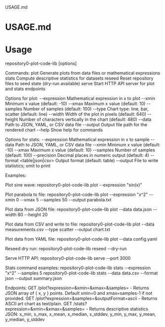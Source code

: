 USAGE.md
# USAGE.md
# Usage

repository0-plot-code-lib <command> [options]

Commands:
  plot      Generate plots from data files or mathematical expressions
  stats     Compute descriptive statistics for datasets
  reseed    Reset repository files to seed state (dry-run available)
  serve     Start HTTP API server for plot and stats endpoints

Options for plot:
  --expression <formula>   Mathematical expression in x to plot
  --xmin <number>          Minimum x value (default: -10)
  --xmax <number>          Maximum x value (default: 10)
  --samples <integer>      Number of samples (default: 100)
  --type <chartType>       Chart type: line, bar, scatter (default: line)
  --width <pixels>         Width of the plot in pixels (default: 640)
  --height <pixels>        Number of characters vertically in the chart (default: 480)
  --data <filePath>        Path to JSON, YAML, or CSV data file
  --output <file>          Output file path for the rendered chart
  --help                   Show help for commands

Options for stats:
  --expression <formula>   Mathematical expression in x to sample
  --data <filePath>        Path to JSON, YAML, or CSV data file
  --xmin <number>          Minimum x value (default: -10)
  --xmax <number>          Maximum x value (default: 10)
  --samples <integer>      Number of samples (default: 100)
  --precision <integer>    Decimal places in numeric output (default: 4)
  --format <table|json|csv> Output format (default: table)
  --output <file>          File to write statistics; omit to print

Examples:

Plot sine wave:
  repository0-plot-code-lib plot --expression "sin(x)"

Plot parabola to file:
  repository0-plot-code-lib plot --expression "x^2" --xmin 0 --xmax 5 --samples 50 --output parabola.txt

Plot data from JSON file:
  repository0-plot-code-lib plot --data data.json --width 80 --height 20

Plot data from CSV and write to file:
  repository0-plot-code-lib plot --data measurements.csv --type scatter --output chart.txt

Plot data from YAML file:
  repository0-plot-code-lib plot --data config.yaml

Reseed dry run:
  repository0-plot-code-lib reseed --dry-run

Serve HTTP API:
  repository0-plot-code-lib serve --port 3000

Stats command examples:
  repository0-plot-code-lib stats --expression "x^2" --samples 5
  repository0-plot-code-lib stats --data data.csv --format json --output summary.json

Endpoints:
  GET /plot?expression=<expr>&xmin=<num>&xmax=<num>&samples=<int>
    - Returns JSON array of { x, y } points. Default xmin=0 and xmax=samples-1 if not provided.
  GET /plot?expression=<expr>&samples=<int>&outputFormat=ascii
    - Returns ASCII art chart as text/plain.
  GET /stats?expression=<expr>&xmin=<num>&xmax=<num>&samples=<int>
    - Returns descriptive statistics JSON: x_min, x_max, x_mean, x_median, x_stddev, y_min, y_max, y_mean, y_median, y_stddev
